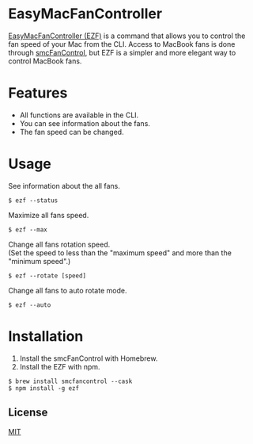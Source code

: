 # EasyMacFanController

[EasyMacFanController (EZF)](https://www.npmjs.com/package/ezf) is a command that allows you to control the fan speed of your Mac from the CLI.
Access to MacBook fans is done through [smcFanControl](https://github.com/hholtmann/smcFanControl), but EZF is a simpler and more elegant way to control MacBook fans.

# Features

- All functions are available in the CLI.
- You can see information about the fans.
- The fan speed can be changed.

# Usage

See information about the all fans.

```
$ ezf --status
```

Maximize all fans speed.

```
$ ezf --max
```

Change all fans rotation speed.  
(Set the speed to less than the "maximum speed" and more than the "minimum speed".)

```
$ ezf --rotate [speed]
```

Change all fans to auto rotate mode.

```
$ ezf --auto
```

# Installation

1. Install the smcFanControl with Homebrew.
2. Install the EZF with npm.

```
$ brew install smcfancontrol --cask
$ npm install -g ezf
```

## License
 
[MIT](http://TomoakiTANAKA.mit-license.org)
